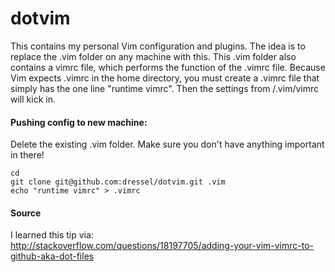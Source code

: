 # dotvim

This contains my personal Vim configuration and plugins. The idea is to replace the .vim folder on any machine with this. This .vim folder also contains a vimrc file, which performs the function of the .vimrc file. Because Vim expects .vimrc in the home directory, you must create a .vimrc file that simply has the one line "runtime vimrc". Then the settings from /.vim/vimrc will kick in.

#### Pushing config to new machine:

Delete the existing .vim folder. Make sure you don't have anything important in there!
```
cd
git clone git@github.com:dressel/dotvim.git .vim
echo "runtime vimrc" > .vimrc
```
#### Source

I learned this tip via:<br>
http://stackoverflow.com/questions/18197705/adding-your-vim-vimrc-to-github-aka-dot-files
